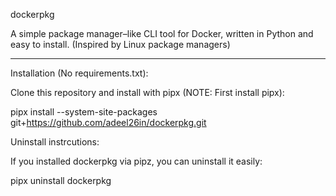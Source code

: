 dockerpkg

A simple package manager–like CLI tool for Docker, written in Python and easy to install. (Inspired by Linux package managers)

---

Installation (No requirements.txt):

Clone this repository and install with pipx (NOTE: First install pipx):

pipx install --system-site-packages git+https://github.com/adeel26in/dockerpkg.git


Uninstall instrcutions:

If you installed dockerpkg via pipz, you can uninstall it easily:

pipx uninstall dockerpkg
